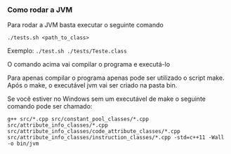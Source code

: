 ### Como rodar a JVM

Para rodar a JVM basta executar o seguinte comando

`./tests.sh <path_to_class>`

Exemplo:
`./test.sh ./tests/Teste.class`

O comando acima vai compilar o programa e executá-lo

Para apenas compilar o programa apenas pode ser utilizado o script make. Após o make, o executável jvm vai ser criado na pasta bin.

Se você estiver no Windows sem um executável de make o seguinte comando pode ser chamado:

`g++ src/*.cpp src/constant_pool_classes/*.cpp src/attribute_info_classes/*.cpp src/attribute_info_classes/code_attribute_classes/*.cpp src/attribute_info_classes/instruction_classes/*.cpp -std=c++11 -Wall -o bin/jvm`
